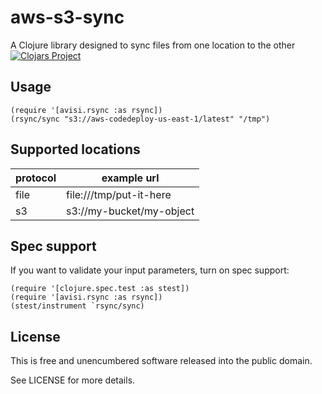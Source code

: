 # aws-s3-sync

A Clojure library designed to sync files from one location to the other
[![Clojars Project](https://img.shields.io/clojars/v/avisi/rsync.svg)](https://clojars.org/avisi/rsync)

## Usage

````
(require '[avisi.rsync :as rsync])
(rsync/sync "s3://aws-codedeploy-us-east-1/latest" "/tmp")
````

## Supported locations

| protocol | example url |
| --- | --- |
| file | file:///tmp/put-it-here |
| s3 | s3://my-bucket/my-object |

## Spec support

If you want to validate your input parameters, turn on spec support:

````
(require '[clojure.spec.test :as stest])
(require '[avisi.rsync :as rsync])
(stest/instrument `rsync/sync)
````


## License

This is free and unencumbered software released into the public domain.

See LICENSE for more details.
